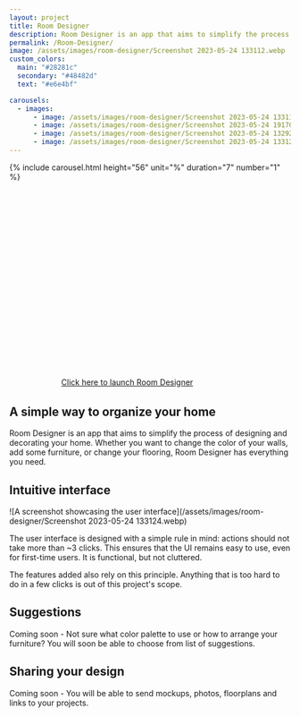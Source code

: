 ```yaml
---
layout: project
title: Room Designer
description: Room Designer is an app that aims to simplify the process of designing and decorating your home
permalink: /Room-Designer/
image: /assets/images/room-designer/Screenshot 2023-05-24 133112.webp
custom_colors:
  main: "#28281c"
  secondary: "#48482d"
  text: "#e6e4bf"

carousels:
  - images:
      - image: /assets/images/room-designer/Screenshot 2023-05-24 133112.webp
      - image: /assets/images/room-designer/Screenshot 2023-05-24 191706.webp
      - image: /assets/images/room-designer/Screenshot 2023-05-24 132921.webp
      - image: /assets/images/room-designer/Screenshot 2023-05-24 133124.webp
---
```


<style>
  .play-container {
    margin: 32px auto;
    max-width: 36ch;
    background-color: var(--main-color);
    border-radius: 16px;
  }

  .carousel__holder {
    margin: 64px auto !important;
  }
</style>

{% include carousel.html height="56" unit="%" duration="7" number="1" %}

<div class="play-container">
  <a href="https://itch.io/embed-upload/7977230?color=333333" class="github-button no-color">
    <svg class="svg-icon" viewBox="0 0 16 16" alignment-baseline="text-before-edge">
      <use xlink:href="{{ '/assets/icons.svg#open' | relative_url }}"></use>
    </svg>
    Click here to launch Room Designer
  </a>
</div>

## A simple way to organize your home

Room Designer is an app that aims to simplify the process of designing and decorating your home.
Whether you want to change the color of your walls, add some furniture, or change your flooring, Room Designer has everything you need.

## Intuitive interface

![A screenshot showcasing the user interface](/assets/images/room-designer/Screenshot 2023-05-24 133124.webp)

The user interface is designed with a simple rule in mind: actions should not take more than ~3 clicks.
This ensures that the UI remains easy to use, even for first-time users. It is functional, but not cluttered.

The features added also rely on this principle. Anything that is too hard to do in a few clicks is out of this project's scope.

## Suggestions

Coming soon - Not sure what color palette to use or how to arrange your furniture? You will soon be able to choose from list of suggestions.

## Sharing your design

Coming soon - You will be able to send mockups, photos, floorplans and links to your projects.
